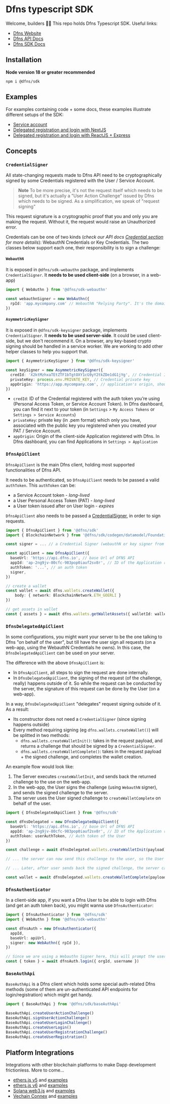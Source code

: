 # Dfns typescript SDK

Welcome, builders 👋🔑 This repo holds Dfns Typescript SDK. Useful links:
- [Dfns Website](https://www.dfns.co)
- [Dfns API Docs](https://docs.dfns.co)
- [Dfns SDK Docs](https://dfns.github.io/dfns-sdk-ts)

## Installation
**Node version 18 or greater recommended**

```
npm i @dfns/sdk
```

## Examples

For examples containing code + some docs, these examples illustrate different setups of the SDK:

* [Service account](https://github.com/dfns/dfns-sdk-ts/tree/m/examples/sdk/service-account)
* [Delegated registration and login with NextJS](https://github.com/dfns/dfns-sdk-ts/tree/m/examples/sdk/nextjs-delegated)
* [Delegated registration and login with ReactJS + Express](https://github.com/dfns/dfns-sdk-ts/tree/m/examples/sdk/auth-delegated)

## Concepts

### `CredentialSigner`
All state-changing requests made to Dfns API need to be cryptographically signed by some Credentials registered with the User / Service Account.

> **Note** 
> To be more precise, it's not the request itself which needs to be signed, but it's actually a "User Action Challenge" issued by Dfns which needs to be signed. As a simplification, we speak of "request signing"

This request signature is a cryptographic proof that you and only you are making the request. Without it, the request would raise an Unauthorized error.

Credentials can be one of two kinds (*check our API docs [Credential section](https://docs.dfns.co/dfns-docs/getting-started/authentication-authorization#credentials) for more details*): WebauthN Credentials or Key Credentials. The two classes below support each one, their responsibility is to sign a challenge:

#### `WebauthN`
It is exposed in `@dfns/sdk-webauthn` package, and implements `CredentialSigner`. It **needs to be used client-side** (on a browser, in a web-app)

```ts
import { WebAuthn } from '@dfns/sdk-webauthn'

const webauthnSigner = new WebAuthn({
  rpId: 'app.mycompany.com' // WebauthN "Relying Party". It's the domain where your client app runs. It should match the domain of the Application registered with Dfns.
})
```

#### `AsymmetricKeySigner`
It is exposed in `@dfns/sdk-keysigner` package, implements `CredentialSigner`. It **needs to be used server-side**. It could be used client-side, but we don't recommend it. On a browser, any key-based crypto signing should be handled in a service worker. We are working to add other helper classes to help you support that.


```ts
import { AsymmetricKeySigner } from '@dfns/sdk-keysigner'

const keySigner = new AsymmetricKeySigner({
  credId: 'X2ktMzhxaTEtZTF1bTgtOXY1cG9yY2tkZDe1dG1jYg', // Credential ID
  privateKey: process.env.PRIVATE_KEY, // Credential private key
  appOrigin: 'https://app.mycompany.com', // application's origin, should match the Application registered with Dfns
})
```

- `credId`: ID of the Credential registered with the auth token you’re using  (Personal Access Token, or Service Account Token). In Dfns dashboard, you can find it next to your token (in `Settings` > `My Access Tokens` or `Settings > Service Accounts`)
- `privateKey`: private key (in .pem format) which only you have, associated with the public key you registered when you created your PAT / Service Account.
- `appOrigin`: Origin of the client-side Application registered with Dfns. In Dfns dashboard, you can find Applications in `Settings > Application`


### `DfnsApiClient`

`DfnsApiClient` is the main Dfns client, holding most supported functionalities of Dfns API.

It needs to be authenticated, so `DfnsApiClient` needs to be passed a valid `authToken`. This `authToken` can be:

- a Service Account token - *long-lived*
- a User Personal Access Token (PAT) - *long-lived*
- a User token issued after on User login - *expires*

`DfnsApiClient` also needs to be passed a [CredentialSigner](#credentialsigner), in order to sign requests.

```ts
import { DfnsApiClient } from '@dfns/sdk'
import { BlockchainNetwork } from '@dfns/sdk/codegen/datamodel/Foundations'

const signer = ... // a Credential Signer (webauthN or key signer from section above)

const apiClient = new DfnsApiClient({
  baseUrl: 'https://api.dfns.io', // base Url of DFNS API
  appId: 'ap-2ng9jv-80cfc-983pop0iauf2sv8r', // ID of the Application registered with DFNS
  authToken: '...', // an auth token
  signer, 
})

// create a wallet
const wallet = await dfns.wallets.createWallet({
    body: { network: BlockchainNetwork.ETH_GOERLI }
})

// get assets in wallet
const { assets } = await dfns.wallets.getWalletAssets({ walletId: wallet.id })
```

### `DfnsDelegatedApiClient`

In some configurations, you might want your server to be the one talking to Dfns "on behalf of the user", but till have the user sign all requests (on a web-app, using the WebauthN Credentials he owns). In this case, the `DfnsDelegatedApiClient` can be used on your server.

The difference with the above `DfnsApiClient` is:

- In `DfnsApiClient`, all steps to sign the request are done internally.
- In `DfnsDelegatedApiClient`, the signing of the request (of the challenge, really) happens outside of it. So while the request can be conducted by the server, the signature of this request can be done by the User (on a web-app).

In a way, `DfnsDelegatedApiClient` "delegates" request signing outside of it. As a result:

- Its constructor does not need a `CredentialSigner` (since signing happens outside)
- Every method requiring signing (eg `dfns.wallets.createWallet()`) will be splitted in two methods:
  - `dfns.wallets.createWalletInit()`: takes in the request payload, and returns a challenge that should be signed by a `CredentialSigner`.
  - `dfns.wallets.createWalletComplete()`: takes in the request payload + the signed challenge, and completes the wallet creation.

An example flow would look like:

1. The Server executes `createWalletInit`, and sends back the returned challenge to the use on the web-app.
2. In the web-app, the User signs the challenge (using `WebauthN` signer), and sends the signed challenge to the server.
3. The server uses the User signed challenge to `createWalletComplete` on behalf of the user.


```ts
import { DfnsDelegatedApiClient } from '@dfns/sdk'

const dfnsDelegated = new DfnsDelegatedApiClient({
  baseUrl: 'https://api.dfns.io', // base Url of DFNS API
  appId: 'ap-2ng9jv-80cfc-983pop0iauf2sv8r', // ID of the Application registered with DFNS
  authToken: userAuthToken, // Auth token of the User
})

const challenge = await dfnsDelegated.wallets.createWalletInit(payload)

// ... the server can now send this challenge to the user, so the User signs it with his credentials

// ... Later, after user sends back the signed challenge, the server can complete the request:

const wallet = await dfnsDelegated.wallets.createWalletComplete(payload, signedChallenge)
```

### `DfnsAuthenticator`


In a client-side app, if you want a Dfns User to be able to login with Dfns (and get an auth token back), you might wanna use `DfnsAuthenticator`:

```ts
import { DfnsAuthenticator } from '@dfns/sdk'
import { WebAuthn } from '@dfns/sdk-webauthn'

const dfnsAuth = new DfnsAuthenticator({
  appId,
  baseUrl: apiUrl,
  signer: new WebAuthn({ rpId }),
})

// Since we are using a Webauthn Signer here, this will prompt the user for webauthn credentials (touch id / phone id / yubikey touch...)
const { token } = await dfnsAuth.login({ orgId, username })
```


### `BaseAuthApi`

`BaseAuthApi` is a Dfns client which holds some special auth-related Dfns methods (some of them are un-authenticated API endpoints for login/registration) which might get handy.

```ts
import { BaseAuthApi } from '@dfns/sdk/baseAuthApi'

BaseAuthApi.createUserActionChallenge()
BaseAuthApi.signUserActionChallenge()
BaseAuthApi.createUserLoginChallenge()
BaseAuthApi.createUserLogin()
BaseAuthApi.createUserRegistrationChallenge()
BaseAuthApi.createUserRegistration()
```

## Platform Integrations

Integrations with other blockchain platforms to make Dapp development frictionless. More to come...

* [ethers.js v5](https://github.com/dfns/dfns-sdk-ts/tree/m/packages/lib-ethersjs5/) and [examples](https://github.com/dfns/dfns-sdk-ts/tree/m/examples/ethersjs/v5)
* [ethers.js v6](https://github.com/dfns/dfns-sdk-ts/tree/m/packages/lib-ethersjs6/) and [examples](https://github.com/dfns/dfns-sdk-ts/tree/m/examples/ethersjs/v6)
* [Solana web3.js](https://github.com/dfns/dfns-sdk-ts/tree/m/packages/lib-solana/) and [examples](https://github.com/dfns/dfns-sdk-ts/tree/m/examples/solana)
* [Vechain Connex](https://github.com/dfns/dfns-sdk-ts/tree/m/packages/lib-vechain/) and [examples](https://github.com/dfns/dfns-sdk-ts/tree/m/examples/vechain)
